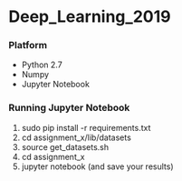 # Deep_Learning_2019

### Platform
 - Python 2.7
 - Numpy
 - Jupyter Notebook
 
### Running Jupyter Notebook
1. sudo pip install -r requirements.txt
2. cd assignment_x/lib/datasets
3. source get_datasets.sh
4. cd assignment_x
5. jupyter notebook (and save your results)

